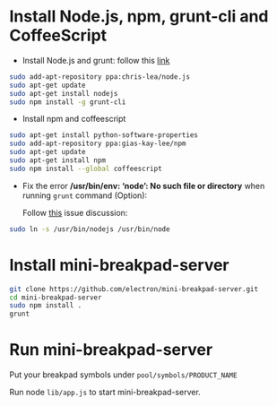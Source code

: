 # Install Node.js, npm, grunt-cli and CoffeeScript
* Install Node.js and grunt: follow this [link](https://www.saltycrane.com/blog/2014/11/how-install-grunt-ubuntu-1404/)
```bash
sudo add-apt-repository ppa:chris-lea/node.js 
sudo apt-get update 
sudo apt-get install nodejs 
sudo npm install -g grunt-cli
```
* Install npm and coffeescript
```bash
sudo apt-get install python-software-properties
sudo add-apt-repository ppa:gias-kay-lee/npm
sudo apt-get update
sudo apt-get install npm
sudo npm install --global coffeescript
```
* Fix the error **/usr/bin/env: ‘node’: No such file or directory** when running `grunt` command (Option):<p>
  Follow [this](https://github.com/nodejs/node-v0.x-archive/issues/3911) issue discussion:
```bash
sudo ln -s /usr/bin/nodejs /usr/bin/node
```

# Install mini-breakpad-server
```bash
git clone https://github.com/electron/mini-breakpad-server.git
cd mini-breakpad-server
sudo npm install .
grunt
```

# Run mini-breakpad-server
Put your breakpad symbols under `pool/symbols/PRODUCT_NAME`<p>
Run node `lib/app.js` to start mini-breakpad-server.